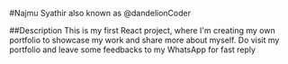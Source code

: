 #Najmu Syathir
also known as @dandelionCoder

##Description
This is my first React project, where I'm creating my own portfolio to showcase my work and share more about myself.
Do visit my portfolio and leave some feedbacks to my WhatsApp for fast reply
